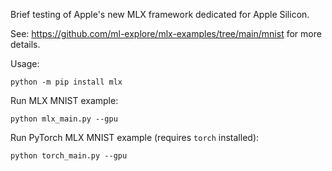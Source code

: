 Brief testing of Apple's new MLX framework dedicated for Apple Silicon.

See: https://github.com/ml-explore/mlx-examples/tree/main/mnist for more details.

Usage:

```
python -m pip install mlx
```

Run MLX MNIST example:

```
python mlx_main.py --gpu
```

Run PyTorch MLX MNIST example (requires `torch` installed):

```
python torch_main.py --gpu
```